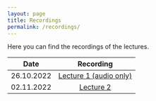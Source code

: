 ```yaml
---
layout: page
title: Recordings
permalink: /recordings/
---
```


Here you can find the recordings of the lectures.

| Date | Recording |
|:-----:|:----------:|
| 26.10.2022 | [Lecture 1 (audio only)](CompImg_2022_VL01.m4a) |
| 02.11.2022 | [Lecture 2](CompImg_2022_VL02.mp4) |